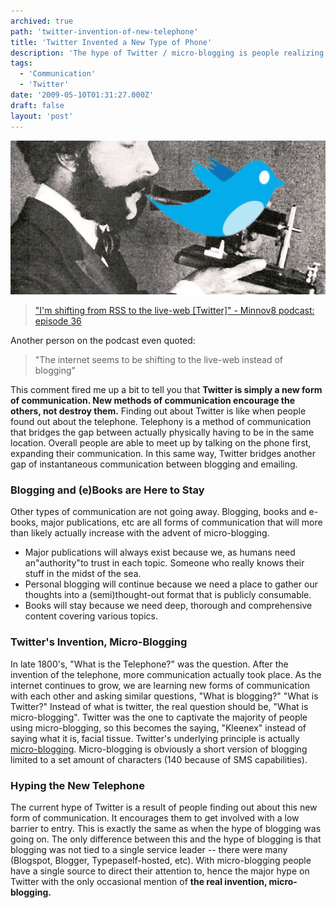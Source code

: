 ```yaml
---
archived: true
path: 'twitter-invention-of-new-telephone'
title: 'Twitter Invented a New Type of Phone'
description: 'The hype of Twitter / micro-blogging is people realizing a new form of communication.'
tags:
  - 'Communication'
  - 'Twitter'
date: '2009-05-10T01:31:27.000Z'
draft: false
layout: 'post'
---
```


![](./twitter-invention.png)

> ["I'm shifting from RSS to the live-web [Twitter]" - Minnov8 podcast: episode 36](http://minnov8.com/2009/05/09/m8-gang-podcast-episode-36/)

Another person on the podcast even quoted:

> "The internet seems to be shifting to the live-web instead of blogging"

This comment fired me up a bit to tell you that **Twitter is simply a new form of communication. New methods of communication encourage the others, not destroy them.** Finding out about Twitter is like when people found out about the telephone. Telephony is a method of communication that bridges the gap between actually physically having to be in the same location. Overall people are able to meet up by talking on the phone first, expanding their communication. In this same way, Twitter bridges another gap of instantaneous communication between blogging and emailing.

### Blogging and (e)Books are Here to Stay

Other types of communication are not going away. Blogging, books and e-books, major publications, etc are all forms of communication that will more than likely actually increase with the advent of micro-blogging.

- Major publications will always exist because we, as humans need an"authority"to trust in each topic. Someone who really knows their stuff in the midst of the sea.
- Personal blogging will continue because we need a place to gather our thoughts into a (semi)thought-out format that is publicly consumable.
- Books will stay because we need deep, thorough and comprehensive content covering various topics.

### Twitter's Invention, Micro-Blogging

In late 1800's, "What is the Telephone?" was the question. After the invention of the telephone, more communication actually took place. As the internet continues to grow, we are learning new forms of communication with each other and asking similar questions, "What is blogging?" "What is Twitter?" Instead of what is twitter, the real question should be, "What is micro-blogging". Twitter was the one to captivate the majority of people using micro-blogging, so this becomes the saying, "Kleenex" instead of saying what it is, facial tissue. Twitter's underlying principle is actually [micro-blogging](http://en.wikipedia.org/wiki/Micro-blogging). Micro-blogging is obviously a short version of blogging limited to a set amount of characters (140 because of SMS capabilities).

### Hyping the New Telephone

The current hype of Twitter is a result of people finding out about this new form of communication. It encourages them to get involved with a low barrier to entry. This is exactly the same as when the hype of blogging was going on. The only difference between this and the hype of blogging is that blogging was not tied to a single service leader -- there were many (Blogspot, Blogger, Typepaself-hosted, etc). With micro-blogging people have a single source to direct their attention to, hence the major hype on Twitter with the only occasional mention of **the real invention, micro-blogging.**

